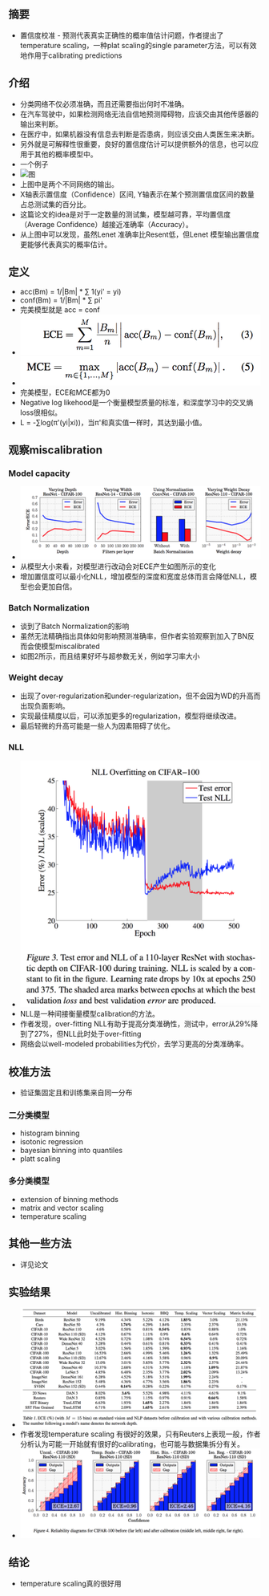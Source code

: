 ## 摘要
* 置信度校准 - 预测代表真实正确性的概率值估计问题，作者提出了temperature scaling，一种plat scaling的single parameter方法，可以有效地作用于calibrating predictions

## 介绍
* 分类网络不仅必须准确，而且还需要指出何时不准确。 
* 在汽车驾驶中，如果检测网络无法自信地预测障碍物，应该交由其他传感器的输出来判断。
* 在医疗中，如果机器没有信息去判断是否患病，则应该交由人类医生来决断。
* 另外就是可解释性很重要，良好的置信度估计可以提供额外的信息，也可以应用于其他的概率模型中。
* 一个例子
* ![图](https://pic1.zhimg.com/80/v2-7c5ad85edd33da85fe1913a7f4ea7c18_hd.jpg)
* 上图中是两个不同网络的输出。
* X轴表示置信度（Confidence）区间, Y轴表示在某个预测置信度区间的数量占总测试集的百分比。
* 这篇论文的idea是对于一定数量的测试集，模型越可靠，平均置信度（Average Confidence）越接近准确率（Accuracy）。
* 从上图中可以发现，虽然Lenet 准确率比Resent低，但Lenet 模型输出置信度更能够代表真实的概率估计。

## 定义
* acc(Bm) = 1/|Bm| * ∑ 1(yi' = yi)
* conf(Bm) = 1/|Bm| * ∑ pi'
* 完美模型就是 acc = conf
* ![ECE](images/on_cali/ece.png)
* ![MCE](images/on_cali/mce.png)
* 完美模型，ECE和MCE都为0
* Negative log likehood是一个衡量模型质量的标准，和深度学习中的交叉熵loss很相似。
* L = -∑log(π'(yi|xi))，当π'和真实值一样时，其达到最小值。

## 观察miscalibration
### Model capacity
* ![图2](images/on_cali/figure2.png)
* 从模型大小来看，对模型进行改动会对ECE产生如图所示的变化
* 增加置信度可以最小化NLL，增加模型的深度和宽度总体而言会降低NLL，模型也会更加自信。
### Batch Normalization
* 谈到了Batch Normalization的影响
* 虽然无法精确指出具体如何影响预测准确率，但作者实验观察到加入了BN反而会使模型miscalibrated
* 如图2所示，而且结果好坏与超参数无关，例如学习率大小
### Weight decay
* 出现了over-regularization和under-regularization，但不会因为WD的升高而出现负面影响。
* 实现最佳精度以后，可以添加更多的regularization，模型将继续改进。
* 最后轻微的升高可能是一些人为因素阻碍了优化。
### NLL
* ![图3](images/on_cali/figure3.png)
* NLL是一种间接衡量模型calibration的方法。
* 作者发现，over-fitting NLL有助于提高分类准确性，测试中，error从29%降到了27%，但NLL此时处于over-fitting
* 网络会以well-modeled probabilities为代价，去学习更高的分类准确率。

## 校准方法
* 验证集固定且和训练集来自同一分布
### 二分类模型
* histogram binning
* isotonic regression
* bayesian binning into quantiles
* platt scaling
### 多分类模型
* extension of binning methods
* matrix and vector scaling
* temperature scaling
## 其他一些方法
* 详见论文
## 实验结果
* ![结果](images/on_cali/result1.png)
* 作者发现temperature scaling 有很好的效果，只有Reuters上表现一般，作者分析认为可能一开始就有很好的calibrating，也可能与数据集拆分有关。
* ![结果](images/on_cali/result2.png)
## 结论
* temperature scaling真的很好用
